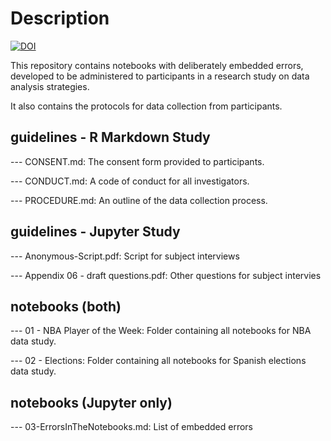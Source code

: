 # Description

[![DOI](https://zenodo.org/badge/477974493.svg)](https://zenodo.org/badge/latestdoi/477974493)

This repository contains notebooks with deliberately embedded errors, developed to be administered to participants in a research study on data analysis strategies.

It also contains the protocols for data collection from participants.

## guidelines - R Markdown Study

--- CONSENT.md:  The consent form provided to participants.

--- CONDUCT.md:  A code of conduct for all investigators.

--- PROCEDURE.md:  An outline of the data collection process.

## guidelines - Jupyter Study

--- Anonymous-Script.pdf:  Script for subject interviews

--- Appendix 06 - draft questions.pdf:  Other questions for subject intervies

## notebooks (both)

--- 01 - NBA Player of the Week:  Folder containing all notebooks for NBA data study.

--- 02 - Elections:  Folder containing all notebooks for Spanish elections data study.


## notebooks (Jupyter only)

--- 03-ErrorsInTheNotebooks.md: List of embedded errors

